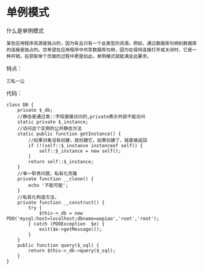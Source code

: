 # 单例模式 #
什么是单例模式

	某些应用程序资源是独占的，因为有且只有一个此类型的资源。例如，通过数据库句柄到数据库的连接是独占的。您希望在应用程序中共享数据库句柄，因为在保持连接打开或关闭时，它是一种开销，在获取单个页面的过程中更是如此。单例模式就能满足此要求。

特点：
	
	三私一公

代码：

	class DB {
		private $_db;
		//静态是通过类::字段直接访问的,private表示外部不能访问
		static private $_instance;
		//访问这个实例的公共静态方法
		static public function getInstance() {
			//如果对象没有创建，就创建它，如果创建了，就直接返回
			if (!(self::$_instance instanceof self)) {
				self::$_instance = new self();
			}
			return self::$_instance;
		}
		//单一职责问题，私有化克隆
		private function __clone() {
		    echo '不能可能';
		}
		//私有化构造方法，
		private function __construct() {
			try {
				$this->_db = new PDO('mysql:host=localhost;dbname=wepiao','root','root');
			} catch (PDOException  $e) {
				exit($e->getMessage());
			}
		}
		public function query($_sql) {
			return $this->_db->query($_sql);
		}
	}